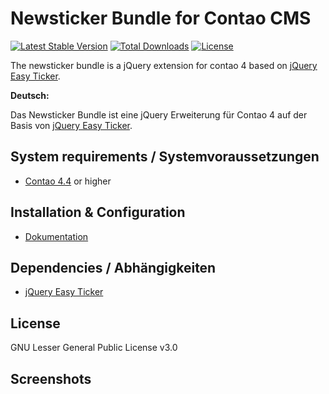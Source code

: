 Newsticker Bundle for Contao CMS
============================================================

[![Latest Stable Version](https://poser.pugx.org/pdir/newsticker-bundle/v/stable)](https://packagist.org/packages/pdir/newsticker-bundle)
[![Total Downloads](https://poser.pugx.org/pdir/newsticker-bundle/downloads)](https://packagist.org/packages/pdir/newsticker-bundle)
[![License](https://poser.pugx.org/pdir/newsticker-bundle/license)](https://packagist.org/packages/pdir/newsticker-bundle)

The newsticker bundle is a jQuery extension for contao 4 based on 
[jQuery Easy Ticker](https://github.com/vaakash/jquery-easy-ticker).

**Deutsch:**

Das Newsticker Bundle ist eine jQuery Erweiterung für Contao 4 auf der Basis von 
[jQuery Easy Ticker](https://github.com/vaakash/jquery-easy-ticker).

System requirements / Systemvoraussetzungen
-------------------

* [Contao 4.4](https://github.com/contao/contao-bundle) or higher


Installation & Configuration
----------------------------
* [Dokumentation](https://docs.pdir.de/#/newsticker/index)


Dependencies / Abhängigkeiten
------------

* [jQuery Easy Ticker](https://github.com/vaakash/jquery-easy-ticker)


License
-------
GNU Lesser General Public License v3.0


Screenshots
-------


